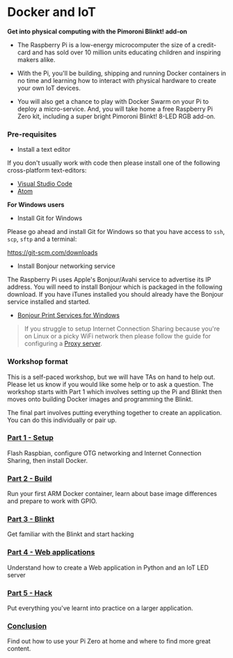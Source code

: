 # Docker and IoT

**Get into physical computing with the Pimoroni Blinkt! add-on**

* The Raspberry Pi is a low-energy microcomputer the size of a credit-card and has sold over 10 million units educating children and inspiring makers alike.

* With the Pi, you'll be building, shipping and running Docker containers in no time and learning how to interact with physical hardware to create your own IoT devices.

* You will also get a chance to play with Docker Swarm on your Pi to deploy a micro-service. And, you will take home a free Raspberry Pi Zero kit, including a super bright Pimoroni Blinkt! 8-LED RGB add-on.

### Pre-requisites

* Install a text editor

If you don't usually work with code then please install one of the following cross-platform text-editors:

* [Visual Studio Code](https://code.visualstudio.com)
* [Atom](https://atom.io)

**For Windows users**

* Install Git for Windows

Please go ahead and install Git for Windows so that you have access to `ssh`, `scp`, `sftp` and a terminal:

https://git-scm.com/downloads

* Install Bonjour networking service

The Raspberry Pi uses Apple's Bonjour/Avahi service to advertise its IP address. You will need to install Bonjour which is packaged in the following download. If you have iTunes installed you should already have the Bonjour service installed and started.

* [Bonjour Print Services for Windows](https://support.apple.com/kb/DL999?locale=en_US)

> If you struggle to setup Internet Connection Sharing because you're on Linux or a picky WiFi network then please follow the guide for configuring a [Proxy server](https://github.com/alexellis/dockercon-blinkt/blob/master/PROXIES.md).

### Workshop format

This is a self-paced workshop, but we will have TAs on hand to help out. Please let us know if you would like some help or to ask a question. The workshop starts with Part 1 which involves setting up the Pi and Blinkt then moves onto building Docker images and programming the Blinkt.

The final part involves putting everything together to create an application. You can do this individually or pair up.

### [Part 1 - Setup](https://github.com/alexellis/dockercon-blinkt/blob/master/1-SETUP.md)

Flash Raspbian, configure OTG networking and Internet Connection Sharing, then install Docker.

### [Part 2 - Build](https://github.com/alexellis/dockercon-blinkt/blob/master/2-BUILD.md)

Run your first ARM Docker container, learn about base image differences and prepare to work with GPIO. 

### [Part 3 - Blinkt](https://github.com/alexellis/dockercon-blinkt/blob/master/3-BLINKT.md)

Get familiar with the Blinkt and start hacking

### [Part 4 - Web applications](https://github.com/alexellis/dockercon-blinkt/blob/master/4-WEB.md)

Understand how to create a Web application in Python and an IoT LED server

### [Part 5 - Hack](https://github.com/alexellis/dockercon-blinkt/blob/master/5-HACK.md)

Put everything you've learnt into practice on a larger application.

### [Conclusion](https://github.com/alexellis/dockercon-blinkt/blob/master/CONCLUSION.md)

Find out how to use your Pi Zero at home and where to find more great content. 
